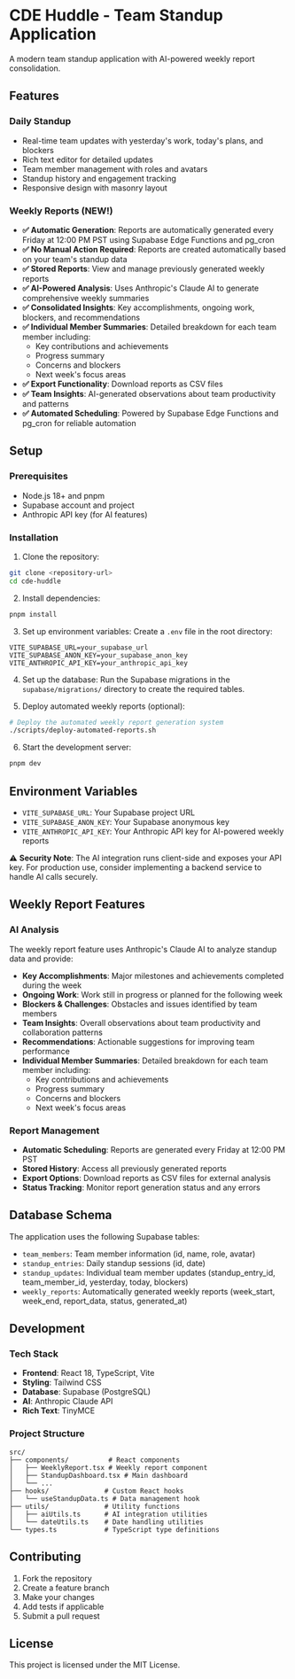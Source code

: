 # CDE Huddle - Team Standup Application

A modern team standup application with AI-powered weekly report consolidation.

## Features

### Daily Standup
- Real-time team updates with yesterday's work, today's plans, and blockers
- Rich text editor for detailed updates
- Team member management with roles and avatars
- Standup history and engagement tracking
- Responsive design with masonry layout

### Weekly Reports (NEW!)
- **✅ Automatic Generation**: Reports are automatically generated every Friday at 12:00 PM PST using Supabase Edge Functions and pg_cron
- **✅ No Manual Action Required**: Reports are created automatically based on your team's standup data
- **✅ Stored Reports**: View and manage previously generated weekly reports
- **✅ AI-Powered Analysis**: Uses Anthropic's Claude AI to generate comprehensive weekly summaries
- **✅ Consolidated Insights**: Key accomplishments, ongoing work, blockers, and recommendations
- **✅ Individual Member Summaries**: Detailed breakdown for each team member including:
  - Key contributions and achievements
  - Progress summary
  - Concerns and blockers
  - Next week's focus areas
- **✅ Export Functionality**: Download reports as CSV files
- **✅ Team Insights**: AI-generated observations about team productivity and patterns
- **✅ Automated Scheduling**: Powered by Supabase Edge Functions and pg_cron for reliable automation

## Setup

### Prerequisites
- Node.js 18+ and pnpm
- Supabase account and project
- Anthropic API key (for AI features)

### Installation

1. Clone the repository:
```bash
git clone <repository-url>
cd cde-huddle
```

2. Install dependencies:
```bash
pnpm install
```

3. Set up environment variables:
Create a `.env` file in the root directory:
```env
VITE_SUPABASE_URL=your_supabase_url
VITE_SUPABASE_ANON_KEY=your_supabase_anon_key
VITE_ANTHROPIC_API_KEY=your_anthropic_api_key
```

4. Set up the database:
Run the Supabase migrations in the `supabase/migrations/` directory to create the required tables.

5. Deploy automated weekly reports (optional):
```bash
# Deploy the automated weekly report generation system
./scripts/deploy-automated-reports.sh
```

6. Start the development server:
```bash
pnpm dev
```

## Environment Variables

- `VITE_SUPABASE_URL`: Your Supabase project URL
- `VITE_SUPABASE_ANON_KEY`: Your Supabase anonymous key
- `VITE_ANTHROPIC_API_KEY`: Your Anthropic API key for AI-powered weekly reports

⚠️ **Security Note**: The AI integration runs client-side and exposes your API key. For production use, consider implementing a backend service to handle AI calls securely.

## Weekly Report Features

### AI Analysis
The weekly report feature uses Anthropic's Claude AI to analyze standup data and provide:

- **Key Accomplishments**: Major milestones and achievements completed during the week
- **Ongoing Work**: Work still in progress or planned for the following week
- **Blockers & Challenges**: Obstacles and issues identified by team members
- **Team Insights**: Overall observations about team productivity and collaboration patterns
- **Recommendations**: Actionable suggestions for improving team performance
- **Individual Member Summaries**: Detailed breakdown for each team member including:
  - Key contributions and achievements
  - Progress summary
  - Concerns and blockers
  - Next week's focus areas

### Report Management
- **Automatic Scheduling**: Reports are generated every Friday at 12:00 PM PST
- **Stored History**: Access all previously generated reports
- **Export Options**: Download reports as CSV files for external analysis
- **Status Tracking**: Monitor report generation status and any errors

## Database Schema

The application uses the following Supabase tables:

- `team_members`: Team member information (id, name, role, avatar)
- `standup_entries`: Daily standup sessions (id, date)
- `standup_updates`: Individual team member updates (standup_entry_id, team_member_id, yesterday, today, blockers)
- `weekly_reports`: Automatically generated weekly reports (week_start, week_end, report_data, status, generated_at)

## Development

### Tech Stack
- **Frontend**: React 18, TypeScript, Vite
- **Styling**: Tailwind CSS
- **Database**: Supabase (PostgreSQL)
- **AI**: Anthropic Claude API
- **Rich Text**: TinyMCE

### Project Structure
```
src/
├── components/          # React components
│   ├── WeeklyReport.tsx # Weekly report component
│   ├── StandupDashboard.tsx # Main dashboard
│   └── ...
├── hooks/              # Custom React hooks
│   └── useStandupData.ts # Data management hook
├── utils/              # Utility functions
│   ├── aiUtils.ts      # AI integration utilities
│   └── dateUtils.ts    # Date handling utilities
└── types.ts            # TypeScript type definitions
```

## Contributing

1. Fork the repository
2. Create a feature branch
3. Make your changes
4. Add tests if applicable
5. Submit a pull request

## License

This project is licensed under the MIT License.
